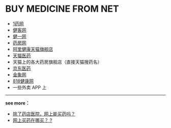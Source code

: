 # BUY MEDICINE FROM NET

- [1药网](http://www.111.com.cn/)
- [健客网](http://www.jianke.com/)
- [健一网](http://www.j1.com/)
- [药房网](http://www.yaofang.cn/)
- [阿里健康天猫旗舰店](https://alihealth.tmall.com/shop/view_shop.htm)
- [天猫医药](https://yao.tmall.com/)
- 天猫上的各大药房旗舰店（直接天猫搜药名）
- [京东医药](https://yao.jd.com/)
- [金象网](http://www.jinxiang.com/)
- [818健康网](http://www.818.com/)
- 一些外卖 APP 上

---

**see more：**

- [除了药店医院，网上能买药吗？](https://www.v2ex.com/t/316691)
- [网上买药在哪买？ ?](https://www.zhihu.com/question/29194569)
